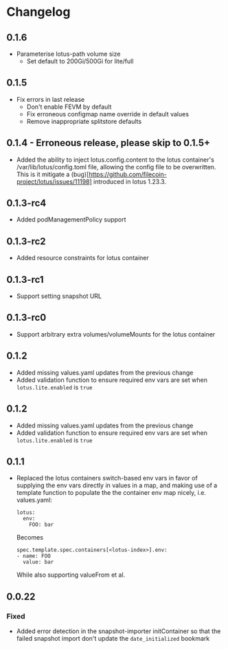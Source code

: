 # Changelog

## 0.1.6
* Parameterise lotus-path volume size
  - Set default to 200Gi/500Gi for lite/full

## 0.1.5
* Fix errors in last release
  - Don't enable FEVM by default
  - Fix erroneous configmap name override in default values
  - Remove inappropriate splitstore defaults

## 0.1.4 - Erroneous release, please skip to 0.1.5+
* Added the ability to inject lotus.config.content to the lotus container's
  /var/lib/lotus/config.toml file, allowing the config file to be overwritten.
  This is it mitigate a
  (bug)[https://github.com/filecoin-project/lotus/issues/11198] introduced in
  lotus 1.23.3.

## 0.1.3-rc4
* Added podManagementPolicy support

## 0.1.3-rc2
* Added resource constraints for lotus container

## 0.1.3-rc1
* Support setting snapshot URL

## 0.1.3-rc0
* Support arbitrary extra volumes/volumeMounts for the lotus container

## 0.1.2
* Added missing values.yaml updates from the previous change
* Added validation function to ensure required env vars are set when
  `lotus.lite.enabled` is `true`

## 0.1.2
* Added missing values.yaml updates from the previous change
* Added validation function to ensure required env vars are set when
  `lotus.lite.enabled` is `true`

## 0.1.1
* Replaced the lotus containers switch-based env vars in favor of supplying
  the env vars directly in values in a map, and making use of a template
  function to populate the the container env map nicely, i.e.
  values.yaml:
  ```
  lotus:
    env:
      FOO: bar
  ```
  Becomes
  ```
  spec.template.spec.containers[<lotus-index>].env:
  - name: FOO
    value: bar
  ```

  While also supporting valueFrom et al.

## 0.0.22

### Fixed

* Added error detection in the snapshot-importer initContainer so that
  the failed snapshot import don't update the `date_initialized` bookmark
